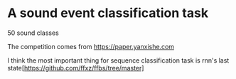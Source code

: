 # A sound event classification task
50 sound classes

The competition comes from https://paper.yanxishe.com

I think the most important thing for sequence classification task is rnn's last state[https://github.com/ffxz/ffbs/tree/master]
